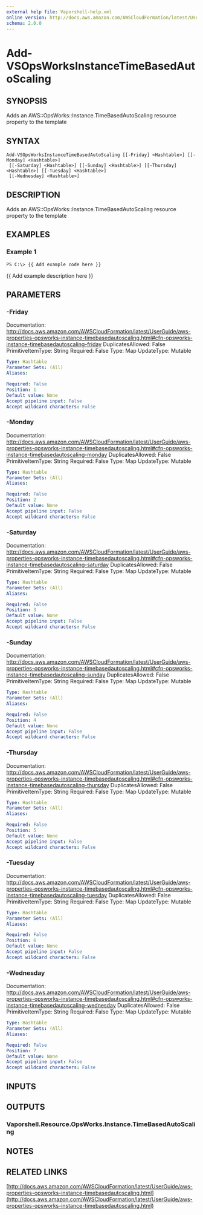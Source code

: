```yaml
---
external help file: Vaporshell-help.xml
online version: http://docs.aws.amazon.com/AWSCloudFormation/latest/UserGuide/aws-properties-opsworks-instance-timebasedautoscaling.html
schema: 2.0.0
---
```


# Add-VSOpsWorksInstanceTimeBasedAutoScaling

## SYNOPSIS
Adds an AWS::OpsWorks::Instance.TimeBasedAutoScaling resource property to the template

## SYNTAX

```
Add-VSOpsWorksInstanceTimeBasedAutoScaling [[-Friday] <Hashtable>] [[-Monday] <Hashtable>]
 [[-Saturday] <Hashtable>] [[-Sunday] <Hashtable>] [[-Thursday] <Hashtable>] [[-Tuesday] <Hashtable>]
 [[-Wednesday] <Hashtable>]
```

## DESCRIPTION
Adds an AWS::OpsWorks::Instance.TimeBasedAutoScaling resource property to the template

## EXAMPLES

### Example 1
```
PS C:\> {{ Add example code here }}
```

{{ Add example description here }}

## PARAMETERS

### -Friday
Documentation: http://docs.aws.amazon.com/AWSCloudFormation/latest/UserGuide/aws-properties-opsworks-instance-timebasedautoscaling.html#cfn-opsworks-instance-timebasedautoscaling-friday
DuplicatesAllowed: False
PrimitiveItemType: String
Required: False
Type: Map
UpdateType: Mutable

```yaml
Type: Hashtable
Parameter Sets: (All)
Aliases: 

Required: False
Position: 1
Default value: None
Accept pipeline input: False
Accept wildcard characters: False
```

### -Monday
Documentation: http://docs.aws.amazon.com/AWSCloudFormation/latest/UserGuide/aws-properties-opsworks-instance-timebasedautoscaling.html#cfn-opsworks-instance-timebasedautoscaling-monday
DuplicatesAllowed: False
PrimitiveItemType: String
Required: False
Type: Map
UpdateType: Mutable

```yaml
Type: Hashtable
Parameter Sets: (All)
Aliases: 

Required: False
Position: 2
Default value: None
Accept pipeline input: False
Accept wildcard characters: False
```

### -Saturday
Documentation: http://docs.aws.amazon.com/AWSCloudFormation/latest/UserGuide/aws-properties-opsworks-instance-timebasedautoscaling.html#cfn-opsworks-instance-timebasedautoscaling-saturday
DuplicatesAllowed: False
PrimitiveItemType: String
Required: False
Type: Map
UpdateType: Mutable

```yaml
Type: Hashtable
Parameter Sets: (All)
Aliases: 

Required: False
Position: 3
Default value: None
Accept pipeline input: False
Accept wildcard characters: False
```

### -Sunday
Documentation: http://docs.aws.amazon.com/AWSCloudFormation/latest/UserGuide/aws-properties-opsworks-instance-timebasedautoscaling.html#cfn-opsworks-instance-timebasedautoscaling-sunday
DuplicatesAllowed: False
PrimitiveItemType: String
Required: False
Type: Map
UpdateType: Mutable

```yaml
Type: Hashtable
Parameter Sets: (All)
Aliases: 

Required: False
Position: 4
Default value: None
Accept pipeline input: False
Accept wildcard characters: False
```

### -Thursday
Documentation: http://docs.aws.amazon.com/AWSCloudFormation/latest/UserGuide/aws-properties-opsworks-instance-timebasedautoscaling.html#cfn-opsworks-instance-timebasedautoscaling-thursday
DuplicatesAllowed: False
PrimitiveItemType: String
Required: False
Type: Map
UpdateType: Mutable

```yaml
Type: Hashtable
Parameter Sets: (All)
Aliases: 

Required: False
Position: 5
Default value: None
Accept pipeline input: False
Accept wildcard characters: False
```

### -Tuesday
Documentation: http://docs.aws.amazon.com/AWSCloudFormation/latest/UserGuide/aws-properties-opsworks-instance-timebasedautoscaling.html#cfn-opsworks-instance-timebasedautoscaling-tuesday
DuplicatesAllowed: False
PrimitiveItemType: String
Required: False
Type: Map
UpdateType: Mutable

```yaml
Type: Hashtable
Parameter Sets: (All)
Aliases: 

Required: False
Position: 6
Default value: None
Accept pipeline input: False
Accept wildcard characters: False
```

### -Wednesday
Documentation: http://docs.aws.amazon.com/AWSCloudFormation/latest/UserGuide/aws-properties-opsworks-instance-timebasedautoscaling.html#cfn-opsworks-instance-timebasedautoscaling-wednesday
DuplicatesAllowed: False
PrimitiveItemType: String
Required: False
Type: Map
UpdateType: Mutable

```yaml
Type: Hashtable
Parameter Sets: (All)
Aliases: 

Required: False
Position: 7
Default value: None
Accept pipeline input: False
Accept wildcard characters: False
```

## INPUTS

## OUTPUTS

### Vaporshell.Resource.OpsWorks.Instance.TimeBasedAutoScaling

## NOTES

## RELATED LINKS

[http://docs.aws.amazon.com/AWSCloudFormation/latest/UserGuide/aws-properties-opsworks-instance-timebasedautoscaling.html](http://docs.aws.amazon.com/AWSCloudFormation/latest/UserGuide/aws-properties-opsworks-instance-timebasedautoscaling.html)

